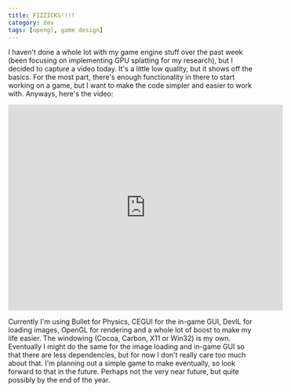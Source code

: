 ```yaml
---
title: FIZZICKS!!!!
category: dev
tags: [opengl, game design]
---
```


I haven't done a whole lot with my game engine stuff over the past week (been focusing on
implementing GPU splatting for my research), but I decided to capture a video today. It's a little
low quality, but it shows off the basics. For the most part, there's enough functionality in there
to start working on a game, but I want to make the code simpler and easier to work with. Anyways,
here's the video:

<iframe src="https://www.facebook.com/plugins/video.php?height=420&href=https%3A%2F%2Fwww.facebook.com%2Fgedge%2Fvideos%2F353403840294%2F&show_text=false&width=560" width="560" height="420" style="border:none;overflow:hidden" scrolling="no" frameborder="0" allowfullscreen="true" allow="autoplay; clipboard-write; encrypted-media; picture-in-picture; web-share" allowFullScreen="true"></iframe>

Currently I'm using Bullet for Physics, CEGUI for the in-game GUI, DevIL for loading images, OpenGL
for rendering and a whole lot of boost to make my life easier. The windowing (Cocoa, Carbon, X11 or
Win32) is my own. Eventually I might do the same for the image loading and in-game GUI so that there
are less dependencies, but for now I don't really care too much about that. I'm planning out a
simple game to make eventually, so look forward to that in the future. Perhaps not the very near
future, but quite possibly by the end of the year.
